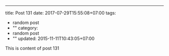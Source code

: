 ---
title: Post 131
date: 2017-07-29T15:55:08+07:00
tags:
  - random post
  - ""
category:
  - random post
  - ""
updated: 2015-11-11T10:43:05+07:00

This is content of post 131